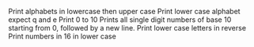 Print alphabets in lowercase then upper case
Print lower case alphabet expect q and e
Print 0 to 10
Prints all single digit numbers of base 10 starting from 0, followed by a new line.
 Print lower case letters in reverse
Print numbers in 16 in lower case
